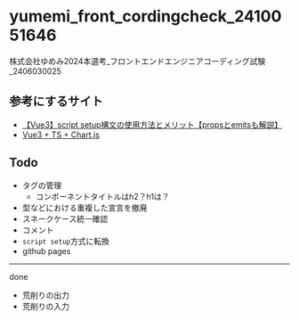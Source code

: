 # yumemi_front_cordingcheck_2410051646

株式会社ゆめみ2024本選考_フロントエンドエンジニアコーディング試験_2406030025

## 参考にするサイト

- [【Vue3】script setup構文の使用方法とメリット【propsとemitsも解説】](https://tekrog.com/vue3-script-setup)
- [Vue3 + TS + Chart.js](https://zenn.dev/tatausuru/articles/ddd9857621542b)

## Todo

- タグの管理
  - コンポーネントタイトルはh2？h1は？
- 型などにおける重複した宣言を撤廃
- スネークケース統一確認
- コメント
- `script setup`方式に転換
- github pages

---

done

- 荒削りの出力
- 荒削りの入力
